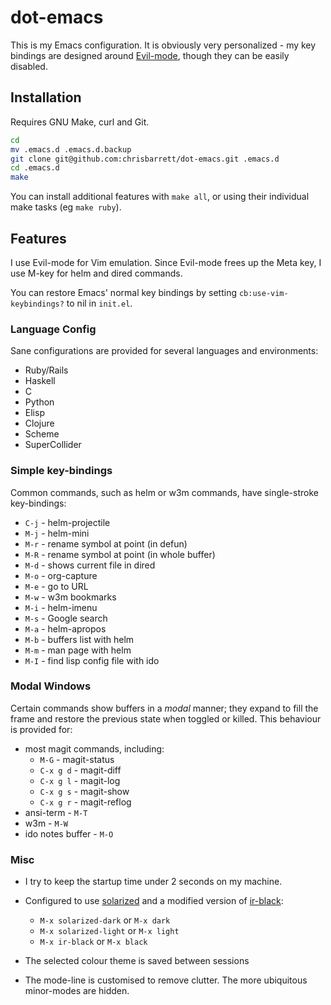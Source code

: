 # dot-emacs

This is my Emacs configuration. It is obviously very personalized - my key
bindings are designed around
[Evil-mode](http://gitorious.org/evil/pages/Home), though they can be
easily disabled.

## Installation

Requires GNU Make, curl and Git.

```bash
cd
mv .emacs.d .emacs.d.backup
git clone git@github.com:chrisbarrett/dot-emacs.git .emacs.d
cd .emacs.d
make
```
You can install additional features with `make all`, or using their individual make tasks (eg `make ruby`).

## Features

I use Evil-mode for Vim emulation. Since Evil-mode frees up the Meta key, I
use M-<key>key</key> for helm and dired commands.

You can restore Emacs' normal key bindings by setting
`cb:use-vim-keybindings?` to nil in `init.el`.

### Language Config

Sane configurations are provided for several languages and environments:

* Ruby/Rails
* Haskell
* C
* Python
* Elisp
* Clojure
* Scheme
* SuperCollider

### Simple key-bindings

Common commands, such as helm or w3m commands, have single-stroke key-bindings:

* `C-j` - helm-projectile
* `M-j` - helm-mini
* `M-r` - rename symbol at point (in defun)
* `M-R` - rename symbol at point  (in whole buffer)
* `M-d` - shows current file in dired
* `M-o` - org-capture
* `M-e` - go to URL
* `M-w` - w3m bookmarks
* `M-i` - helm-imenu
* `M-s` - Google search
* `M-a` - helm-apropos
* `M-b` - buffers list with helm
* `M-m` - man page with helm
* `M-I` - find lisp config file with ido

### Modal Windows

Certain commands show buffers in a *modal* manner; they expand to fill the frame and restore the previous state when toggled or killed. This behaviour is provided for:

* most magit commands, including:
  * `M-G` - magit-status
  * `C-x g d` - magit-diff
  * `C-x g l` - magit-log
  * `C-x g s` - magit-show
  * `C-x g r` - magit-reflog
* ansi-term - `M-T`
* w3m - `M-W`
* ido notes buffer - `M-O`

### Misc

* I try to keep the startup time under 2 seconds on my machine.

* Configured to use [solarized](https://github.com/bbatsov/solarized-emacs)  and a modified version of [ir-black](https://github.com/jmdeldin/ir-black-theme.el):
    * `M-x solarized-dark` or `M-x dark`
    * `M-x solarized-light` or `M-x light`
    * `M-x ir-black` or `M-x black`

* The selected colour theme is saved between sessions

* The mode-line is customised to remove clutter. The more ubiquitous minor-modes are hidden.
